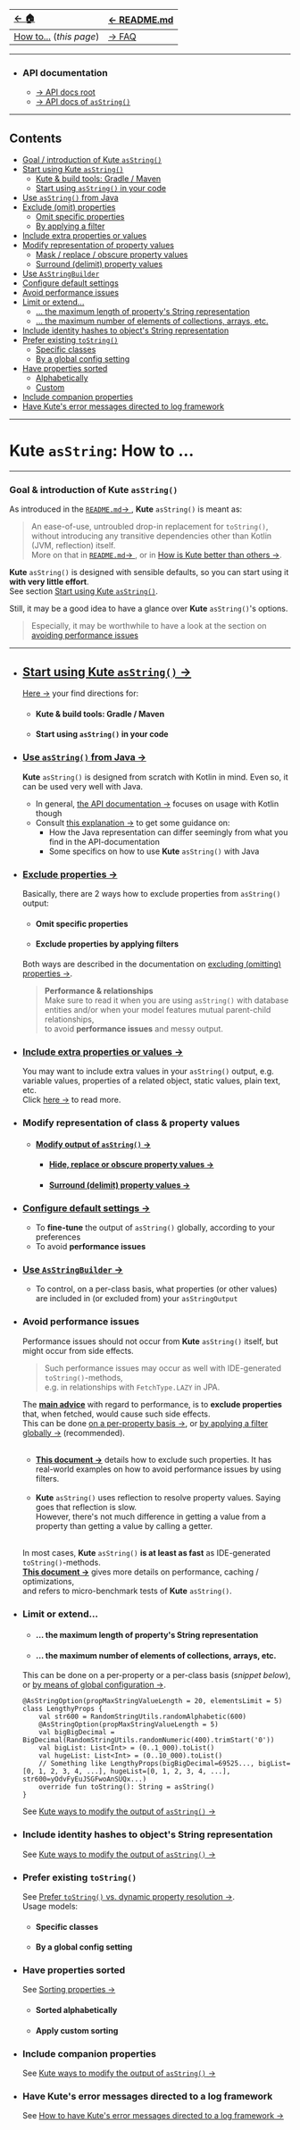| [← 🏠](../../)                   | [← README.md](../../README.md) |
|:---------------------------------|:-------------------------------|
| [How to...]() (<i>this page</i>) | [→ FAQ](../../md/faq/0-faq.md) |
<hr>

* ### API documentation
    * [→ API docs <u>root</u>](https://janhendrikvanheusden.github.io/Kute/index.html)
    * [→ API docs of <u>`asString()`</u>](https://janhendrikvanheusden.github.io/Kute/kute/nl.kute.asstring.core/as-string.html)
<hr>

## Contents
* [Goal / introduction of Kute `asString()`](#goal--introduction-of-kute-asstring)
* [Start using Kute `asString()`](#start-using-kute-asstring-)
  * [Kute & build tools: Gradle / Maven](#kute--build-tools-gradle--maven)
  * [Start using `asString()` in your code](#start-using-asstring-in-your-code)
* [Use `asString()` from Java](#use-asstring-from-java-)
* [Exclude (omit) properties](#exclude-properties-)
  * [Omit specific properties](#omit-specific-properties)
  * [By applying a filter](#exclude-properties-by-applying-filters)
* [Include extra properties or values](#include-extra-properties-or-values-)
* [Modify representation of property values](#modify-representation-of-class--property-values)
  * [Mask / replace / obscure property values](#hide-replace-or-obscure-property-values-)
  * [Surround (delimit) property values](#surround--delimit--property-values-)
* [Use `AsStringBuilder`](#use-asstringbuilder-)
* [Configure default settings](#configure-default-settings-)
* [Avoid performance issues](#avoid-performance-issues)
* [Limit or extend...](#limit-or-extend)
  * [... the maximum length of property's String representation](#-the-maximum-length-of-propertys-string-representation)
  * [... the maximum number of elements of collections, arrays, etc.](#-the-maximum-number-of-elements-of-collections-arrays-etc)
* [Include identity hashes to object's String representation](#include-identity-hashes-to-objects-string-representation)
* [Prefer existing `toString()`](#prefer-existing-tostring)
  * [Specific classes](#specific-classes)
  * [By a global config setting](#by-a-global-config-setting)
* [Have properties sorted](#have-properties-sorted)
  * [Alphabetically](#sorted-alphabetically)
  * [Custom](#apply-custom-sorting)
* [Include companion properties](#include-companion-properties)
* [Have Kute's error messages directed to log framework](#have-kutes-error-messages-directed-to-a-log-framework)

<hr>

# Kute `asString`: How to ...

<hr>

### Goal & introduction of **Kute** `asString()`
As introduced in the [`README.md`→ ](../../README.md), **Kute** `asString()` is meant as:<br>
> An ease-of-use, untroubled drop-in replacement for `toString()`, without introducing any transitive dependencies other than Kotlin (JVM, reflection) itself.<br>
> More on that in [`README.md`→ ](../../README.md), or in [How is Kute better than others →](../kute-better-details.md).<br>

**Kute** `asString()` is designed with sensible defaults, so you can start using it **with very little effort**.
<br>See section [Start using Kute `asString()`](#start-using-kute-asstring-).

Still, it may be a good idea to have a glance over **Kute** `asString()`'s options.
> Especially, it may be worthwhile to have a look at the section on [avoiding performance issues](#avoid-performance-issues)

<hr>

* ## [Start using Kute `asString()` →](1-start-using-kute-asstring.md)
   [Here →](1-start-using-kute-asstring.md) your find directions for:
   * #### Kute & build tools: Gradle / Maven
   * #### Start using `asString()` in your code

* ### [Use `asString()` from Java →](use-asstring-with-java.md)
    **Kute** `asString()` is designed from scratch with Kotlin in mind.
    Even so, it can be used very well with Java.
    * In general, [the API documentation →](https://janhendrikvanheusden.github.io/Kute/kute/nl.kute.asstring.core/as-string.html) focuses on usage with Kotlin though
    * Consult [this explanation →](use-asstring-with-java.md) to get some guidance on:
       * How the Java representation can differ seemingly from what you find in the API-documentation
       * Some specifics on how to use **Kute** `asString()` with Java

* ### [Exclude properties →](omit-values.md)
   Basically, there are 2 ways how to exclude properties from `asString()` output:
   * #### Omit specific properties
   * #### Exclude properties by applying filters
   Both ways are described in the documentation on [excluding (omitting) properties →](omit-values.md).
   > **Performance & relationships**<br> 
   Make sure to read it when you are using `asString()` with database entities and/or when your model features mutual parent-child relationships,<br>
   to avoid **performance issues** and messy output.

* ### [Include extra properties or values →](add-extra-values.md)
   You may want to include extra values in your `asString()` output, e.g. variable values, properties of a related object, static values, plain text, etc.<br>
   Click [here →](add-extra-values.md) to read more.

* ### Modify representation of class & property values
    * #### [Modify output of `asString()` →](modify-output-of-asstring.md)
       * #### [Hide, replace or obscure property values →](hide-replace-obscure-property-values.md)
       * #### [Surround (delimit) property values →](delimit-property-values.md)

* ### [Configure default settings →](configure-default-settings.md)
  * To **fine-tune** the output of `asString()` globally, according to your preferences
  * To avoid **performance issues**

* ### [Use `AsStringBuilder` →](use-asstringbuilder.md)
  * To control, on a per-class basis, what properties (or other values) are included in (or excluded from) your `asStringOutput`

* ### Avoid performance issues
  Performance issues should not occur from **Kute** `asString()` itself, but might occur from side effects.
   > Such performance issues may occur as well with IDE-generated `toString()`-methods,<br>
   > e.g. in relationships with `FetchType.LAZY` in JPA.<br>

   The <u>**main advice**</u> with regard to performance, is to **exclude properties** that, when fetched, would cause such side effects.<br>
   This can be done [on a per-property basis →](omit-values.md#exclude-omit-specific-properties), or [by applying a filter globally →](omit-values.md#exclude-properties-by-adding-a-filter-to-kutes-default-settings) (recommended).<br><br>
  
    * [**This document →**](omit-values.md#below-some-real-world-examples-that-may-help-avoid-real-world-performance-issues-with-jpa) details how to exclude such properties. It has real-world examples on how to avoid performance issues by using filters.<br><br>
  * **Kute** `asString()` uses reflection to resolve property values. Saying goes that reflection is slow.<br>
    However, there's not much difference in getting a value from a property than getting a value by calling a getter.<br><br>
    
  In most cases, **Kute** `asString()` **is at least as fast** as IDE-generated `toString()`-methods.<br>
    [**This document →**](asstring-performance.md) gives more details on performance, caching / optimizations,<br> and refers to micro-benchmark tests of **Kute** `asString()`.

* ### Limit or extend...
    * #### ... the maximum length of property's String representation
    * #### ... the maximum number of elements of collections, arrays, etc.
  
  This can be done on a per-property or a per-class basis (_snippet below_), or [by means of global configuration →](configure-default-settings.md).

   ```
   @AsStringOption(propMaxStringValueLength = 20, elementsLimit = 5)
   class LengthyProps {
       val str600 = RandomStringUtils.randomAlphabetic(600)
       @AsStringOption(propMaxStringValueLength = 5)
       val bigBigDecimal = BigDecimal(RandomStringUtils.randomNumeric(400).trimStart('0'))
       val bigList: List<Int> = (0..1_000).toList()
       val hugeList: List<Int> = (0..10_000).toList()
       // Something like LengthyProps(bigBigDecimal=69525..., bigList=[0, 1, 2, 3, 4, ...], hugeList=[0, 1, 2, 3, 4, ...], str600=yOdvFyEuJSGFwoAnSUQx...)
       override fun toString(): String = asString()
   }
   ```
   See [Kute ways to modify the output of `asString()` →](modify-output-of-asstring.md)

* ### Include identity hashes to object's String representation
  See [Kute ways to modify the output of `asString()` →](modify-output-of-asstring.md)

* ### Prefer existing `toString()`
  See [Prefer `toString()` vs. dynamic property resolution →](prefer-existing-tostring.md).<br>
  Usage models:
    * #### Specific classes
    * #### By a global config setting

* ### Have properties sorted
  See [Sorting properties →](sort-properties.md)
    * #### Sorted alphabetically
    * #### Apply custom sorting

* ### Include companion properties
  See [Kute ways to modify the output of `asString()` →](modify-output-of-asstring.md#include-companion-properties)

* ### Have Kute's error messages directed to a log framework
  See [How to have Kute's error messages directed to a log framework →](direct-kute-messages-to-my-logging-framework.md)
